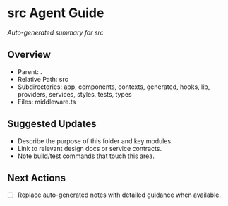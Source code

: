 ﻿# src Agent Guide
*Auto-generated summary for src*

## Overview
- Parent: .
- Relative Path: src
- Subdirectories: app, components, contexts, generated, hooks, lib, providers, services, styles, tests, types
- Files: middleware.ts

## Suggested Updates
- Describe the purpose of this folder and key modules.
- Link to relevant design docs or service contracts.
- Note build/test commands that touch this area.

## Next Actions
- [ ] Replace auto-generated notes with detailed guidance when available.
